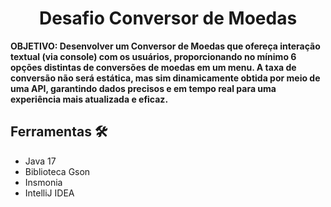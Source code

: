 <h1 align="center"> Desafio Conversor de Moedas </h1>

**OBJETIVO: Desenvolver um Conversor de Moedas que ofereça interação textual (via console) com os usuários, proporcionando no mínimo 6 opções distintas de conversões de moedas em um menu. A taxa de conversão não será estática, mas sim dinamicamente obtida por meio de uma API, garantindo dados precisos e em tempo real para uma experiência mais atualizada e eficaz.**

 

## Ferramentas 🛠️
- Java 17
- Biblioteca Gson
- Insmonia
- IntelliJ IDEA